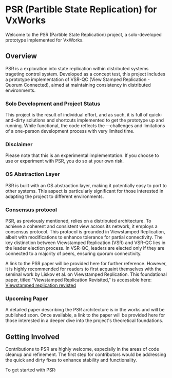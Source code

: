# PSR (Partible State Replication) for VxWorks

Welcome to the PSR (Partible State Replication) project, a solo-developed prototype implemented for VxWorks.

## Overview

PSR is a exploration into state replication within distributed systems trageting control system. Developed as a concept test, this project includes a prototype implementation of VSR-QC (View Stamped Replication - Quorum Connected), aimed at maintaining consistency in distributed environments.

### Solo Development and Project Status

This project is the result of individual effort, and as such, it is full of quick-and-dirty solutions and shortcuts implemented to get the prototype up and running. While functional, the code reflects the --challenges and limitations of a one-person development process with very limited time.

### Disclaimer

Please note that this is an experimental implementation. If you choose to use or experiment with PSR, you do so at your own risk.

### OS Abstraction Layer

PSR is built with an OS abstraction layer, making it potentially easy to port to other systems. This aspect is particularly significant for those interested in adapting the project to different environments.

### Consensus protocol
PSR, as previously mentioned, relies on a distributed architecture. To achieve a coherent and consistent view across its network, it employs a consensus protocol. This protocol is grounded in Viewstamped Replication, albeit with modifications to enhance tolerance for partial connectivity. The key distinction between Viewstamped Replication (VSR) and VSR-QC lies in the leader election process. In VSR-QC, leaders are elected only if they are connected to a majority of peers, ensuring quorum connectivity.

A link to the PSR paper will be provided here for further reference. However, it is highly recommended for readers to first acquaint themselves with the seminal work by Liskov et al. on Viewstamped Replication. This foundational paper, titled "Viewstamped Replication Revisited," is accessible here: [Viewstamped replication revisted](https://dspace.mit.edu/bitstream/handle/1721.1/71763/MIT-CSAIL-TR-2012-021.pdf?sequence=1)



### Upcoming Paper

A detailed paper describing the PSR architecture is in the works and will be published soon. Once available, a link to the paper will be provided here for those interested in a deeper dive into the project's theoretical foundations.

## Getting Involved

Contributions to PSR are highly welcome, especially in the areas of code cleanup and refinement. The first step for contributors would be addressing the quick and dirty fixes to enhance stability and functionality.

To get started with PSR:

